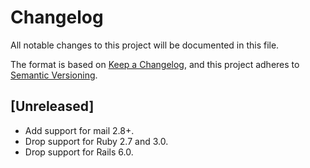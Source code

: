 # Changelog

All notable changes to this project will be documented in this file.

The format is based on [Keep a Changelog](https://keepachangelog.com/en/1.1.0/),
and this project adheres to [Semantic Versioning](https://semver.org/spec/v2.0.0.html).

## [Unreleased]

* Add support for mail 2.8+.
* Drop support for Ruby 2.7 and 3.0.
* Drop support for Rails 6.0.
